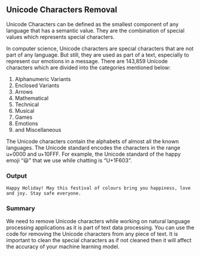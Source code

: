 ## Unicode Characters Removal

Unicode Characters can be defined as the smallest component of any language that has a semantic value. They are the combination of special values which represents special characters.

In computer science, Unicode characters are special characters that are not part of any language. But still, they are used as part of a text, especially to represent our emotions in a message. There are 143,859 Unicode characters which are divided into the categories mentioned below:
 1. Alphanumeric Variants
 2. Enclosed Variants
 3. Arrows
 4. Mathematical
 5. Technical
 6. Musical
 7. Games
 8. Emotions
 9. and Miscellaneous

The Unicode characters contain the alphabets of almost all the known languages. The Unicode standard encodes the characters in the range u+0000 and u+10FFF. For example, the Unicode standard of the happy emoji “😃” that we use while chatting is “U+1F603”.

### Output

```
Happy Holiday! May this festival of colours bring you happiness, love and joy. Stay safe everyone.
```

### Summary

We need to remove Unicode characters while working on natural language processing applications as it is part of text data processing. You can use the code for removing the Unicode characters from any piece of text. It is important to clean the special characters as if not cleaned then it will affect the accuracy of your machine learning model.